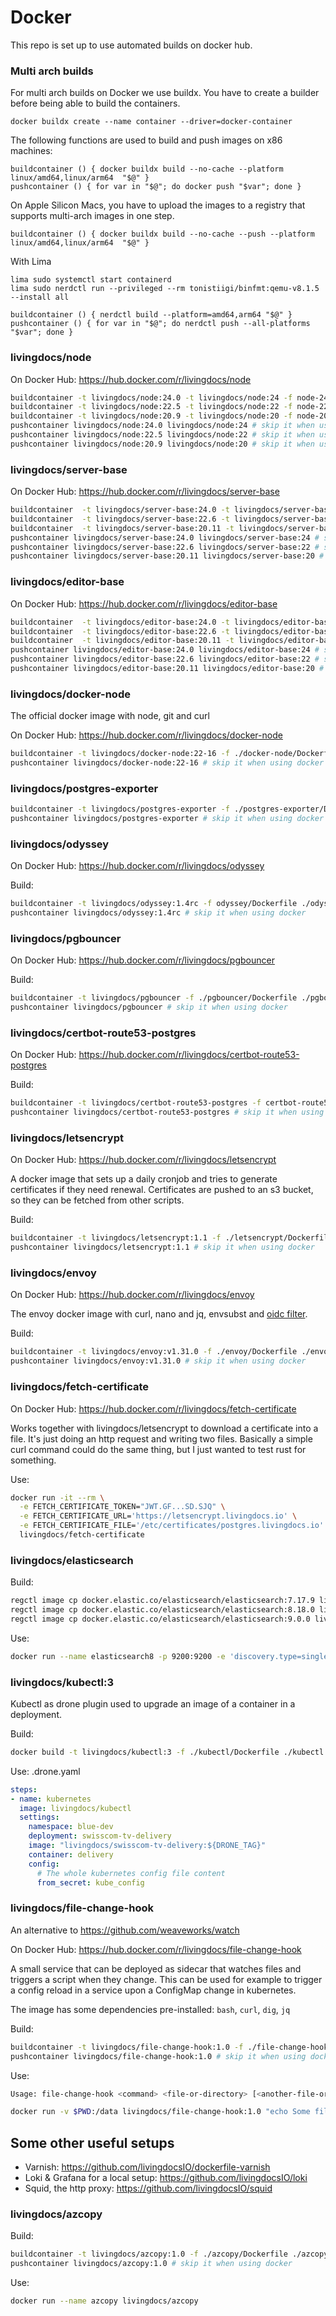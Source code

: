# Docker

This repo is set up to use automated builds on docker hub.

### Multi arch builds

For multi arch builds on Docker we use buildx. You have to create a builder before being able to build the containers.
```
docker buildx create --name container --driver=docker-container
```

The following functions are used to build and push images on x86 machines:
```
buildcontainer () { docker buildx build --no-cache --platform linux/amd64,linux/arm64  "$@" }
pushcontainer () { for var in "$@"; do docker push "$var"; done }
```

On Apple Silicon Macs, you have to upload the images to a registry that supports multi-arch images in one step.

```
buildcontainer () { docker buildx build --no-cache --push --platform linux/amd64,linux/arm64  "$@" }
```

With Lima
```
lima sudo systemctl start containerd
lima sudo nerdctl run --privileged --rm tonistiigi/binfmt:qemu-v8.1.5 --install all

buildcontainer () { nerdctl build --platform=amd64,arm64 "$@" }
pushcontainer () { for var in "$@"; do nerdctl push --all-platforms "$var"; done }
```

### livingdocs/node

On Docker Hub: https://hub.docker.com/r/livingdocs/node

```sh
buildcontainer -t livingdocs/node:24.0 -t livingdocs/node:24 -f node-24.Dockerfile .
buildcontainer -t livingdocs/node:22.5 -t livingdocs/node:22 -f node-22.Dockerfile .
buildcontainer -t livingdocs/node:20.9 -t livingdocs/node:20 -f node-20.Dockerfile .
pushcontainer livingdocs/node:24.0 livingdocs/node:24 # skip it when using docker
pushcontainer livingdocs/node:22.5 livingdocs/node:22 # skip it when using docker
pushcontainer livingdocs/node:20.9 livingdocs/node:20 # skip it when using docker
```

### livingdocs/server-base

On Docker Hub: https://hub.docker.com/r/livingdocs/server-base

```sh
buildcontainer  -t livingdocs/server-base:24.0 -t livingdocs/server-base:24 -f ./livingdocs-server-base/24.Dockerfile ./livingdocs-server-base
buildcontainer  -t livingdocs/server-base:22.6 -t livingdocs/server-base:22 -f ./livingdocs-server-base/22.Dockerfile ./livingdocs-server-base
buildcontainer  -t livingdocs/server-base:20.11 -t livingdocs/server-base:20 -f ./livingdocs-server-base/20.Dockerfile ./livingdocs-server-base
pushcontainer livingdocs/server-base:24.0 livingdocs/server-base:24 # skip it when using docker
pushcontainer livingdocs/server-base:22.6 livingdocs/server-base:22 # skip it when using docker
pushcontainer livingdocs/server-base:20.11 livingdocs/server-base:20 # skip it when using docker
```

### livingdocs/editor-base

On Docker Hub: https://hub.docker.com/r/livingdocs/editor-base

```sh
buildcontainer  -t livingdocs/editor-base:24.0 -t livingdocs/editor-base:24 -f ./livingdocs-editor-base/24.Dockerfile ./livingdocs-editor-base
buildcontainer  -t livingdocs/editor-base:22.6 -t livingdocs/editor-base:22 -f ./livingdocs-editor-base/22.Dockerfile ./livingdocs-editor-base
buildcontainer  -t livingdocs/editor-base:20.11 -t livingdocs/editor-base:20 -f ./livingdocs-editor-base/20.Dockerfile ./livingdocs-editor-base
pushcontainer livingdocs/editor-base:24.0 livingdocs/editor-base:24 # skip it when using docker
pushcontainer livingdocs/editor-base:22.6 livingdocs/editor-base:22 # skip it when using docker
pushcontainer livingdocs/editor-base:20.11 livingdocs/editor-base:20 # skip it when using docker
```

### livingdocs/docker-node

The official docker image with node, git and curl

On Docker Hub: https://hub.docker.com/r/livingdocs/docker-node

```sh
buildcontainer -t livingdocs/docker-node:22-16 -f ./docker-node/Dockerfile ./docker-node
pushcontainer livingdocs/docker-node:22-16 # skip it when using docker
```

### livingdocs/postgres-exporter

```sh
buildcontainer -t livingdocs/postgres-exporter -f ./postgres-exporter/Dockerfile ./postgres-exporter
pushcontainer livingdocs/postgres-exporter # skip it when using docker
```

### livingdocs/odyssey

On Docker Hub: https://hub.docker.com/r/livingdocs/odyssey

Build:
```sh
buildcontainer -t livingdocs/odyssey:1.4rc -f odyssey/Dockerfile ./odyssey
pushcontainer livingdocs/odyssey:1.4rc # skip it when using docker
```

### livingdocs/pgbouncer

On Docker Hub: https://hub.docker.com/r/livingdocs/pgbouncer

Build:
```sh
buildcontainer -t livingdocs/pgbouncer -f ./pgbouncer/Dockerfile ./pgbouncer
pushcontainer livingdocs/pgbouncer # skip it when using docker
```

### livingdocs/certbot-route53-postgres

On Docker Hub: https://hub.docker.com/r/livingdocs/certbot-route53-postgres

Build:
```sh
buildcontainer -t livingdocs/certbot-route53-postgres -f certbot-route53-postgres.Dockerfile .
pushcontainer livingdocs/certbot-route53-postgres # skip it when using docker
```

### livingdocs/letsencrypt

On Docker Hub: https://hub.docker.com/r/livingdocs/letsencrypt

A docker image that sets up a daily cronjob and tries to generate certificates if they need renewal.
Certificates are pushed to an s3 bucket, so they can be fetched from other scripts.

Build:
```sh
buildcontainer -t livingdocs/letsencrypt:1.1 -f ./letsencrypt/Dockerfile ./letsencrypt
pushcontainer livingdocs/letsencrypt:1.1 # skip it when using docker
```


### livingdocs/envoy

On Docker Hub: https://hub.docker.com/r/livingdocs/envoy

The envoy docker image with curl, nano and jq, envsubst and [oidc filter](https://github.com/dgn/oidc-filter).

Build:
```sh
buildcontainer -t livingdocs/envoy:v1.31.0 -f ./envoy/Dockerfile ./envoy
pushcontainer livingdocs/envoy:v1.31.0 # skip it when using docker
```


### livingdocs/fetch-certificate

On Docker Hub: https://hub.docker.com/r/livingdocs/fetch-certificate

Works together with livingdocs/letsencrypt to download a certificate into a file.
It's just doing an http request and writing two files. Basically a simple curl command could
do the same thing, but I just wanted to test rust for something.

Use:
```sh
docker run -it --rm \
  -e FETCH_CERTIFICATE_TOKEN="JWT.GF...SD.SJQ" \
  -e FETCH_CERTIFICATE_URL='https://letsencrypt.livingdocs.io' \
  -e FETCH_CERTIFICATE_FILE='/etc/certificates/postgres.livingdocs.io' \
  livingdocs/fetch-certificate
```

### livingdocs/elasticsearch

Build:
```sh
regctl image cp docker.elastic.co/elasticsearch/elasticsearch:7.17.9 livingdocs/elasticsearch:7.17.9
regctl image cp docker.elastic.co/elasticsearch/elasticsearch:8.18.0 livingdocs/elasticsearch:8.18.0
regctl image cp docker.elastic.co/elasticsearch/elasticsearch:9.0.0 livingdocs/elasticsearch:9.0.0
```

Use:
```sh
docker run --name elasticsearch8 -p 9200:9200 -e 'discovery.type=single-node' livingdocs/elasticsearch:8.12.0
```


### livingdocs/kubectl:3

Kubectl as drone plugin used to upgrade an image of a container in a deployment.

Build:
```sh
docker build -t livingdocs/kubectl:3 -f ./kubectl/Dockerfile ./kubectl
```

Use: .drone.yaml
```yaml
steps:
- name: kubernetes
  image: livingdocs/kubectl
  settings:
    namespace: blue-dev
    deployment: swisscom-tv-delivery
    image: "livingdocs/swisscom-tv-delivery:${DRONE_TAG}"
    container: delivery
    config:
      # The whole kubernetes config file content
      from_secret: kube_config
```


### livingdocs/file-change-hook

An alternative to https://github.com/weaveworks/watch

On Docker Hub: https://hub.docker.com/r/livingdocs/file-change-hook

A small service that can be deployed as sidecar that watches files and triggers
a script when they change. This can be used for example to trigger a config reload in a service
upon a ConfigMap change in kubernetes.

The image has some dependencies pre-installed: `bash`, `curl`, `dig`, `jq`

Build:
```sh
buildcontainer -t livingdocs/file-change-hook:1.0 -f ./file-change-hook/Dockerfile ./file-change-hook
pushcontainer livingdocs/file-change-hook:1.0 # skip it when using docker
```

Use:
```sh
Usage: file-change-hook <command> <file-or-directory> [<another-file-or-directory>...]

docker run -v $PWD:/data livingdocs/file-change-hook:1.0 "echo Some file in /data changed" /data
```

## Some other useful setups

- Varnish: https://github.com/livingdocsIO/dockerfile-varnish
- Loki & Grafana for a local setup: https://github.com/livingdocsIO/loki
- Squid, the http proxy: https://github.com/livingdocsIO/squid

### livingdocs/azcopy

Build:
```sh
buildcontainer -t livingdocs/azcopy:1.0 -f ./azcopy/Dockerfile ./azcopy
pushcontainer livingdocs/azcopy:1.0 # skip it when using docker
```

Use:
```sh
docker run --name azcopy livingdocs/azcopy
```
